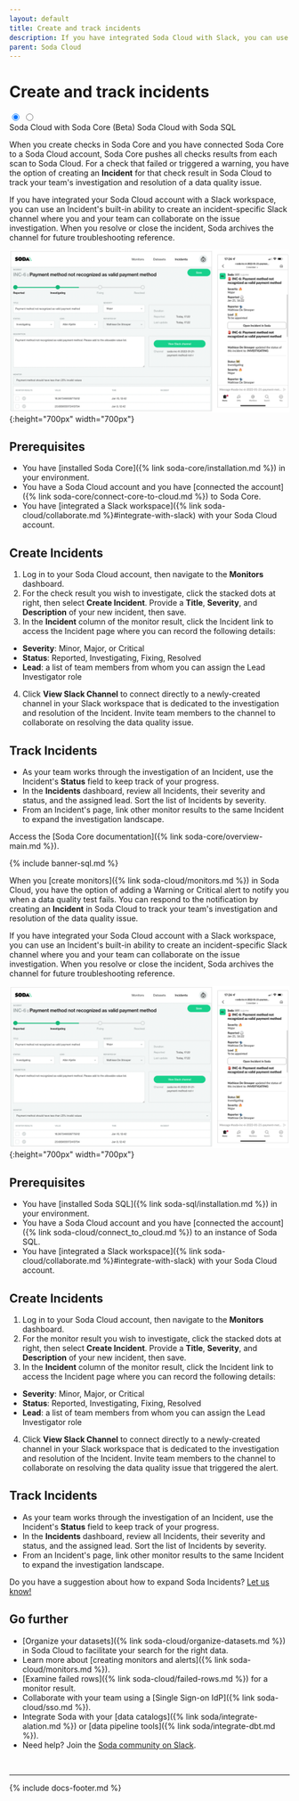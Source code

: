 ```yaml
---
layout: default
title: Create and track incidents
description: If you have integrated Soda Cloud with Slack, you can use an Incident’s built-in ability to create a channel that your team can use to investigate an issue.
parent: Soda Cloud
---
```


# Create and track incidents

<div class="warpper">
  <input class="radio" id="one" name="group" type="radio" checked>
  <input class="radio" id="two" name="group" type="radio">
  <div class="tabs">
  <label class="tab" id="one-tab" for="one">Soda Cloud with Soda Core (Beta)</label>
  <label class="tab" id="two-tab" for="two">Soda Cloud with Soda SQL</label>
    </div>
  <div class="panels">
  <div class="panel" id="one-panel" markdown="1">

When you create checks in Soda Core and you have connected Soda Core to a Soda Cloud account, Soda Core pushes all checks results from each scan to Soda Cloud. For a check that failed or triggered a warning, you have the option of creating an **Incident** for that check result in Soda Cloud to track your team's investigation and resolution of a data quality issue. 

If you have integrated your Soda Cloud account with a Slack workspace, you can use an Incident's built-in ability to create an incident-specific Slack channel where you and your team can collaborate on the issue investigation. When you resolve or close the incident, Soda archives the channel for future troubleshooting reference.

![incidents](/assets/images/incidents.png){:height="700px" width="700px"}

## Prerequisites
* You have [installed Soda Core]({% link soda-core/installation.md %}) in your environment.
* You have a Soda Cloud account and you have [connected the account]({% link soda-core/connect-core-to-cloud.md %}) to Soda Core.
* You have [integrated a Slack workspace]({% link soda-cloud/collaborate.md %}#integrate-with-slack) with your Soda Cloud account. 

## Create Incidents

1. Log in to your Soda Cloud account, then navigate to the **Monitors** dashboard. 
2. For the check result you wish to investigate, click the stacked dots at right, then select **Create Incident**. Provide a **Title**, **Severity**, and **Description** of your new incident, then save. 
3. In the **Incident** column of the monitor result, click the Incident link to access the Incident page where you can record the following details:
* **Severity**: Minor, Major, or Critical
* **Status**: Reported, Investigating, Fixing, Resolved
* **Lead**: a list of team members from whom you can assign the Lead Investigator role
4. Click **View Slack Channel** to connect directly to a newly-created channel in your Slack workspace that is dedicated to the investigation and resolution of the Incident. Invite team members to the channel to collaborate on resolving the data quality issue. 

## Track Incidents

* As your team works through the investigation of an Incident, use the Incident's **Status** field to keep track of your progress. 
* In the **Incidents** dashboard, review all Incidents, their severity and status, and the assigned lead. Sort the list of Incidents by severity.
* From an Incident's page, link other monitor results to the same Incident to expand the investigation landscape.

Access the [Soda Core documentation]({% link soda-core/overview-main.md %}).

  </div>
  <div class="panel" id="two-panel" markdown="1">

{% include banner-sql.md %}

When you [create monitors]({% link soda-cloud/monitors.md %}) in Soda Cloud, you have the option of adding a Warning or Critical alert to notify you when a data quality test fails. You can respond to the notification by creating an **Incident** in Soda Cloud to track your team's investigation and resolution of the data quality issue. 

If you have integrated your Soda Cloud account with a Slack workspace, you can use an Incident's built-in ability to create an incident-specific Slack channel where you and your team can collaborate on the issue investigation. When you resolve or close the incident, Soda archives the channel for future troubleshooting reference.

![incidents](/assets/images/incidents.png){:height="700px" width="700px"}

## Prerequisites
* You have [installed Soda SQL]({% link soda-sql/installation.md %}) in your environment.
* You have a Soda Cloud account and you have [connected the account]({% link soda-cloud/connect_to_cloud.md %}) to an instance of Soda SQL.
* You have [integrated a Slack workspace]({% link soda-cloud/collaborate.md %}#integrate-with-slack) with your Soda Cloud account. 

## Create Incidents

1. Log in to your Soda Cloud account, then navigate to the **Monitors** dashboard. 
2. For the monitor result you wish to investigate, click the stacked dots at right, then select **Create Incident**. Provide a **Title**, **Severity**, and **Description** of your new incident, then save. 
3. In the **Incident** column of the monitor result, click the Incident link to access the Incident page where you can record the following details:
* **Severity**: Minor, Major, or Critical
* **Status**: Reported, Investigating, Fixing, Resolved
* **Lead**: a list of team members from whom you can assign the Lead Investigator role
4. Click **View Slack Channel** to connect directly to a newly-created channel in your Slack workspace that is dedicated to the investigation and resolution of the Incident. Invite team members to the channel to collaborate on resolving the data quality issue that triggered the alert. 

## Track Incidents

* As your team works through the investigation of an Incident, use the Incident's **Status** field to keep track of your progress. 
* In the **Incidents** dashboard, review all Incidents, their severity and status, and the assigned lead. Sort the list of Incidents by severity.
* From an Incident's page, link other monitor results to the same Incident to expand the investigation landscape.

Do you have a suggestion about how to expand Soda Incidents? <a href="http://community.soda.io/slack" target="_blank"> Let us know!</a>

  </div>
  </div>
</div>


## Go further

* [Organize your datasets]({% link soda-cloud/organize-datasets.md %}) in Soda Cloud to facilitate your search for the right data.
* Learn more about [creating monitors and alerts]({% link soda-cloud/monitors.md %}).
* [Examine failed rows]({% link soda-cloud/failed-rows.md %}) for a monitor result.
* Collaborate with your team using a [Single Sign-on IdP]({% link soda-cloud/sso.md %}).
* Integrate Soda with your [data catalogs]({% link soda/integrate-alation.md %}) or [data pipeline tools]({% link soda/integrate-dbt.md %}).
* Need help? Join the <a href="http://community.soda.io/slack" target="_blank"> Soda community on Slack</a>.
<br />

---
{% include docs-footer.md %}